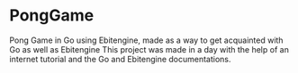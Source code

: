 # PongGame
 Pong Game in Go using Ebitengine, made as a way to get acquainted with Go as well as Ebitengine 
 This project was made in a day with the help of an internet tutorial and the Go and Ebitengine documentations.
